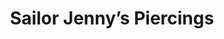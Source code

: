 ---
title: "Sailor Jenny’s Piercings"
url: /bexhill-on-sea/sailor-jennys-piercings/
shop: Piercing
---